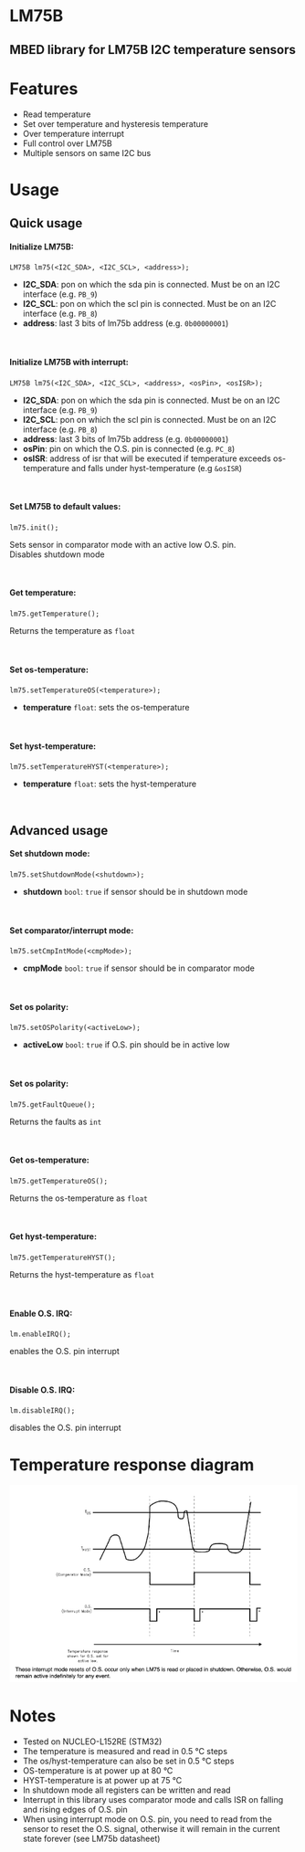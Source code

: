 # LM75B

## MBED library for LM75B I2C temperature sensors

# Features

- Read temperature
- Set over temperature and hysteresis temperature
- Over temperature interrupt
- Full control over LM75B
- Multiple sensors on same I2C bus

# Usage
## Quick usage

#### Initialize LM75B:

``LM75B lm75(<I2C_SDA>, <I2C_SCL>, <address>);``

- **I2C_SDA**: pon on which the sda pin is connected. Must be on an I2C interface (e.g. `PB_9`)
- **I2C_SCL**: pon on which the scl pin is connected. Must be on an I2C interface (e.g. `PB_8`)
- **address**: last 3 bits of lm75b address (e.g. `0b00000001`)

<br/>

#### Initialize LM75B with interrupt:

``LM75B lm75(<I2C_SDA>, <I2C_SCL>, <address>, <osPin>, <osISR>);``

- **I2C_SDA**: pon on which the sda pin is connected. Must be on an I2C interface (e.g. `PB_9`)
- **I2C_SCL**: pon on which the scl pin is connected. Must be on an I2C interface (e.g. `PB_8`)
- **address**: last 3 bits of lm75b address (e.g. `0b00000001`)
- **osPin**: pin on which the O.S. pin is connected (e.g. `PC_8`)
- **osISR**: address of isr that will be executed if temperature exceeds os-temperature and falls under
  hyst-temperature (e.g `&osISR`)

<br/>

#### Set LM75B to default values:

`lm75.init();`

Sets sensor in comparator mode with an active low O.S. pin.\
Disables shutdown mode

<br/>

#### Get temperature:

``lm75.getTemperature();``

Returns the temperature as `float`

<br/>

#### Set os-temperature:

``lm75.setTemperatureOS(<temperature>);``

- **temperature** `float`: sets the os-temperature

<br/>

#### Set hyst-temperature:

``lm75.setTemperatureHYST(<temperature>);``

- **temperature** `float`: sets the hyst-temperature

<br/>

## Advanced usage

#### Set shutdown mode:

``lm75.setShutdownMode(<shutdown>);``

- **shutdown** `bool`:  `true` if sensor should be in shutdown mode

<br/>

#### Set comparator/interrupt mode:

``lm75.setCmpIntMode(<cmpMode>);``

- **cmpMode** `bool`:  `true` if sensor should be in comparator mode

<br/>

#### Set os polarity:

``lm75.setOSPolarity(<activeLow>);``

- **activeLow** `bool`:  `true` if O.S. pin should be in active low

<br/>

#### Set os polarity:

``lm75.getFaultQueue();``

Returns the faults as `int`

<br/>

#### Get os-temperature:

``lm75.getTemperatureOS();``

Returns the os-temperature as `float`

<br/>

#### Get hyst-temperature:

``lm75.getTemperatureHYST();``

Returns the hyst-temperature as `float`

<br/>

#### Enable O.S. IRQ:

`lm.enableIRQ();`

enables the O.S. pin interrupt

<br/>

#### Disable O.S. IRQ:

`lm.disableIRQ();`

disables the O.S. pin interrupt

# Temperature response diagram

![see datasheet figure 9](docs/LM75B_temperature_response_diagram.png "Temperature Response Diagram")

# Notes

- Tested on NUCLEO-L152RE (STM32)
- The temperature is measured and read in 0.5 °C steps
- The os/hyst-temperature can also be set in 0.5 °C steps
- OS-temperature is at power up at 80 °C
- HYST-temperature is at power up at 75 °C
- In shutdown mode all registers can be written and read
- Interrupt in this library uses comparator mode and calls ISR on falling and rising edges of O.S. pin
- When using interrupt mode on O.S. pin, you need to read from the sensor to reset the O.S. signal, otherwise it will
  remain in the current state forever (see LM75b datasheet)
